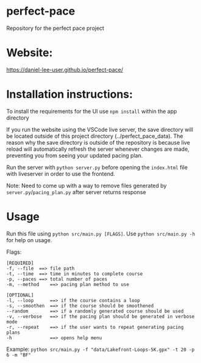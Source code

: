 # perfect-pace

Repository for the perfect pace project

# Website:

https://daniel-lee-user.github.io/perfect-pace/

# Installation instructions:

To install the requirements for the UI use `npm install` within the app directory

If you run the website using the VSCode live server, the save directory will be located outside of this project directory (../perfect_pace_data). The reason why the save directory is outside of the repository is because live reload will automatically refresh the server whenever changes are made, preventing you from seeing your updated pacing plan.

Run the server with `python server.py` before opening the `index.html` file with liveserver in order to use the frontend.

Note: Need to come up with a way to remove files generated by `server.py`/`pacing_plan.py` after server returns response
# Usage

Run this file using `python src/main.py [FLAGS]`. Use `python src/main.py -h` for help on usage.

Flags:

```
[REQUIRED]
-f, --file  ==> file path
-t, --time  ==> time in minutes to complete course
-p, --paces ==> total number of paces
-m, --method    ==> pacing plan method to use

[OPTIONAL]
-l, --loop      ==> if the course contains a loop
-s, --smoothen  ==> if the course should be smoothened
--random        ==> if a randomly generated course should be used
-v, --verbose   ==> if the pacing plan should be generated in verbose mode
-r, --repeat    ==> if the user wants to repeat generating pacing plans
-h              ==> opens help menu
```

Example: `python src/main.py -f "data/Lakefront-Loops-5K.gpx" -t 20 -p 6 -m "BF"`
